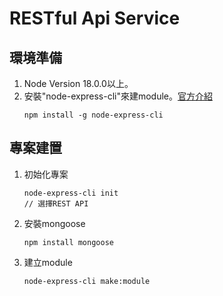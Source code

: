 # RESTful Api Service

## 環境準備
1. Node Version 18.0.0以上。
2. 安裝"node-express-cli"來建module。[官方介紹](https://www.npmjs.com/package/node-express-cli)
    ```
    npm install -g node-express-cli
    ```

## 專案建置
1. 初始化專案
    ```
    node-express-cli init
    // 選擇REST API
    ```
2. 安裝mongoose
    ```
    npm install mongoose
    ```
3. 建立module
   ```
   node-express-cli make:module
   ```

